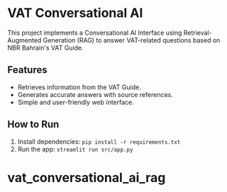 # VAT Conversational AI
This project implements a Conversational AI Interface using Retrieval-Augmented Generation (RAG) to answer VAT-related questions based on NBR Bahrain's VAT Guide.

## Features
- Retrieves information from the VAT Guide.
- Generates accurate answers with source references.
- Simple and user-friendly web interface.

## How to Run
1. Install dependencies: `pip install -r requirements.txt`
2. Run the app: `streamlit run src/app.py`
# vat_conversational_ai_rag
